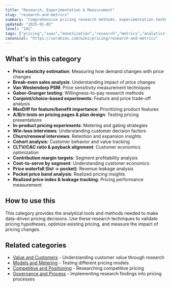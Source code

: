 ```yaml
---
title: "Research, Experimentation & Measurement"
slug: "research-and-metrics"
summary: "Comprehensive pricing research methods, experimentation techniques, and measurement frameworks for data-driven pricing optimization."
updated: "2025-01-02"
level: "101"
tags: ["pricing","saas","monetization","research","metrics","analytics"]
canonical: "https://sarahzou.com/wiki/pricing/research-and-metrics"
---
```


## What's in this category

- **Price elasticity estimation**: Measuring how demand changes with price changes
- **Break-even sales analysis**: Understanding impact of price changes
- **Van Westendorp PSM**: Price sensitivity measurement techniques
- **Gabor-Granger testing**: Willingness-to-pay research methods
- **Conjoint/choice-based experiments**: Feature and price trade-off analysis
- **MaxDiff for feature/benefit importance**: Prioritizing product features
- **A/B/n tests on pricing pages & plan design**: Testing pricing presentations
- **In-product pricing experiments**: Metering and gating strategies
- **Win-loss interviews**: Understanding customer decision factors
- **Churn/renewal interviews**: Retention and expansion insights
- **Cohort analysis**: Customer behavior and value tracking
- **CLTV/CAC ratio & payback alignment**: Customer economics optimization
- **Contribution margin targets**: Segment profitability analysis
- **Cost-to-serve by segment**: Understanding customer economics
- **Price waterfall (list → pocket)**: Revenue leakage analysis
- **Pocket price band analysis**: Realized pricing insights
- **Realized price index & leakage tracking**: Pricing performance measurement

## How to use this

This category provides the analytical tools and methods needed to make data-driven pricing decisions. Use these research techniques to validate pricing hypotheses, optimize existing pricing, and measure the impact of pricing changes.

## Related categories

- [Value and Customers](/wiki/pricing/value-and-customers) - Understanding customer value through research
- [Models and Metering](/wiki/pricing/models-and-metering) - Testing different pricing models
- [Competitive and Positioning](/wiki/pricing/competitive-and-positioning) - Researching competitive pricing
- [Governance and Process](/wiki/pricing/governance-and-process) - Implementing research findings into pricing processes

